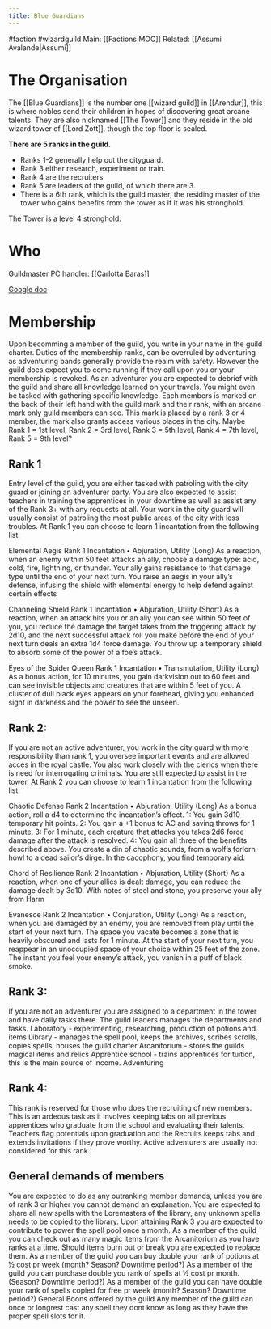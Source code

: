 ---title: Blue Guardians---
#faction #wizardguild 
Main: [[Factions MOC]]
Related: [[Assumi Avalande|Assumi]]

# The Organisation
The [[Blue Guardians]] is the number one [[wizard guild]] in [[Arendur]], this is where nobles send their children in hopes of discovering great arcane talents.
They are also nicknamed [[The Tower]] and they reside in the old wizard tower of [[Lord Zott]], though the top floor is sealed.



**There are 5 ranks in the guild.**
- Ranks 1-2 generally help out the cityguard. 
- Rank 3 either research, experiment or train. 
- Rank 4 are the recruiters 
- Rank 5 are leaders of the guild, of which there are 3. 
- There is a 6th rank, which is the guild master, the residing master of the tower who gains benefits from the tower as if it was his stronghold. 

The Tower is a level 4 stronghold.

# Who
Guildmaster
PC handler: [[Carlotta Baras]]



[Google doc](https://docs.google.com/document/d/1oyOEGe5c3GrEJJ70F7M-bbvdttQRK5w-usfwRZuTH2E/edit?usp=sharing)

# Membership
Upon becomming a member of the guild, you write in your name in the guild charter.
Duties of the membership ranks, can be overruled by adventuring as adventuring bands generally provide the realm with safety. However the guild does expect you to come running if they call upon you or your membership is revoked. As an adventurer you are expected to debrief with the guild and share all knowledge learned on your travels. You might even be tasked with gathering specific knowledge.
Each members is marked on the back of their left hand with the guild mark and their rank, with an arcane mark only guild members can see. This mark is placed by a rank 3 or 4 member, the mark also grants access various places in the city.
Maybe Rank 1 = 1st level, Rank 2 = 3rd level, Rank 3 = 5th level, Rank 4 = 7th level, Rank 5 = 9th level?

## Rank 1
Entry level of the guild, you are either tasked with patroling with the city guard or joining an adventurer party. You are also expected to assist teachers in training the apprentices in your downtime as well as assist any of the Rank 3+ with any requests at all. 
Your work in the city guard will usually consist of patroling the most public areas of the city with less troubles.
At Rank 1 you can choose to learn 1 incantation from the following list:

Elemental Aegis
Rank 1 Incantation • Abjuration, Utility (Long)
As a reaction, when an enemy within 50 feet attacks an ally,
choose a damage type: acid, cold, fire, lightning, or thunder.
Your ally gains resistance to that damage type until the end of
your next turn.
You raise an aegis in your ally’s defense, infusing the shield
with elemental energy to help defend against certain effects

Channeling Shield
Rank 1 Incantation • Abjuration, Utility (Short)
As a reaction, when an attack hits you or an ally you can
see within 50 feet of you, you reduce the damage the target
takes from the triggering attack by 2d10, and the next
successful attack roll you make before the end of your next
turn deals an extra 1d4 force damage.
You throw up a temporary shield to absorb some of the
power of a foe’s attack.
  
Eyes of the Spider Queen
Rank 1 Incantation • Transmutation, Utility (Long)
As a bonus action, for 10 minutes, you gain darkvision out
to 60 feet and can see invisible objects and creatures that are
within 5 feet of you.
A cluster of dull black eyes appears on your forehead,
giving you enhanced sight in darkness and the power to see
the unseen.

## Rank 2:
If you are not an active adventurer, you work in the city guard with more responsibility than rank 1, you oversee important events and are allowed acces in the royal castle. You also work closely with the clerics when there is need for interrogating criminals. You are still expected to assist in the tower.
At Rank 2 you can choose to learn 1 incantation from the following list:

Chaotic Defense
Rank 2 Incantation • Abjuration, Utility (Long)
As a bonus action, roll a d4 to determine the incantation’s
effect.
1: You gain 3d10 temporary hit points.
2: You gain a +1 bonus to AC and saving throws for 1
minute.
3: For 1 minute, each creature that attacks you takes 2d6
force damage after the attack is resolved.
4: You gain all three of the benefits described above.
You create a din of chaotic sounds, from a wolf’s forlorn
howl to a dead sailor’s dirge. In the cacophony, you find
temporary aid.

Chord of Resilience
Rank 2 Incantation • Abjuration, Utility (Short)
As a reaction, when one of your allies is dealt damage, you
can reduce the damage dealt by 3d10.
With notes of steel and stone, you preserve your ally from
Harm
  
Evanesce
Rank 2 Incantation • Conjuration, Utility (Long)
As a reaction, when you are damaged by an enemy, you are
removed from play until the start of your next turn. The space
you vacate becomes a zone that is heavily obscured and lasts
for 1 minute. At the start of your next turn, you reappear in an
unoccupied space of your choice within 25 feet of the zone.
The instant you feel your enemy’s attack, you vanish in a
puff of black smoke.

## Rank 3:
If you are not an adventurer you are assigned to a department in the tower and have daily tasks there. The guild leaders manages the departments and tasks. 
Laboratory - experimenting, researching, production of potions and items
Library - manages the spell pool, keeps the archives, scribes scrolls, copies spells, houses the guild charter
Arcanitorium - stores the guilds magical items and relics
Apprentice school - trains apprentices for tuition, this is the main source of income.
Adventuring 

## Rank 4:
This rank is reserved for those who does the recruiting of new members. This is an ardeous task as it involves keeping tabs on all previous apprentices who graduate from the school and evaluating their talents. Teachers flag potentials upon graduation and the Recruits keeps tabs and extends invitations if they prove worthy. Active adventurers are usually not considered for this rank. 

## General demands of members
You are expected to do as any outranking member demands, unless you are of rank 3 or higher you cannot demand an explanation.
You are expected to share all new spells with the Loremasters of the library, any unknown spells needs to be copied to the library.
Upon attaining Rank 3 you are expected to contribute to power the spell pool once a month.
As a member of the guild you can check out as many magic items from the Arcanitorium as you have ranks at a time. Should items burn out or break you are expected to replace them.
As a member of the guild you can buy double your rank of potions at ½ cost pr week (month? Season? Downtime period?) 
As a member of the guild you can purchase double you rank of spells at ½ cost pr month. (Season? Downtime period?)
As a member of the guild you can have double your rank of spells copied for free pr week (month? Season? Downtime period?)
General Boons offered by the guild
Any member of the guild can once pr longrest cast any spell they dont know as long as they have the proper spell slots for it.

